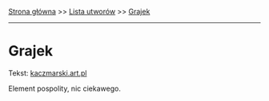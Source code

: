 [Strona główna](../index.md) >> [Lista utworów](../list.md) >> [Grajek](162.md)

---

# Grajek

Tekst: [kaczmarski.art.pl](https://www.kaczmarski.art.pl/tworczosc/wiersze/grajek/)

Element pospolity, nic ciekawego.
